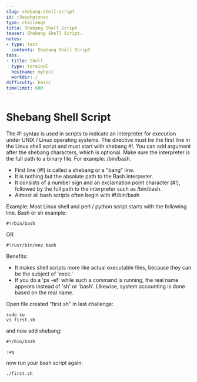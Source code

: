 ```yaml
---
slug: shebang-shell-script
id: r3oxphgtxnxc
type: challenge
title: Shebang Shell Script
teaser: Shebang Shell Script.
notes:
- type: text
  contents: Shebang Shell Script
tabs:
- title: Shell
  type: terminal
  hostname: myhost
  workdir: /
difficulty: basic
timelimit: 600
---
```

# Shebang Shell Script
The #! syntax is used in scripts to indicate an interpreter for execution under UNIX / Linux operating systems. The directive must be the first line in the Linux shell script and must start with shebang #!. You can add argument after the shebang characters, which is optional. Make sure the interpreter is the full path to a binary file. For example: /bin/bash.

- First line (#!) is called a shebang or a "bang" line.
- It is nothing but the absolute path to the Bash interpreter.
- It consists of a number sign and an exclamation point character (#!), followed by the full path to the interpreter such as /bin/bash.
- Almost all bash scripts often begin with #!/bin/bash

Example:
Most Linux shell and perl / python script starts with the following line. Bash or sh example:
```
#!/bin/bash
```

OR
```
#!/usr/bin/env bash
```
Benefits:

- It makes shell scripts more like actual executable files, because they can be the subject of 'exec.'
- If you do a 'ps -ef' while such a command is running, the real name appears instead of 'sh' or 'bash'. Likewise, system accounting is done based on the real name.

Open file created "first.sh" in last challenge:

```
sudo su
vi first.sh
```

and now add shebang:

```
#!/bin/bash
```
```
:wq
```
now run your bash script again:
```
./first.sh
```